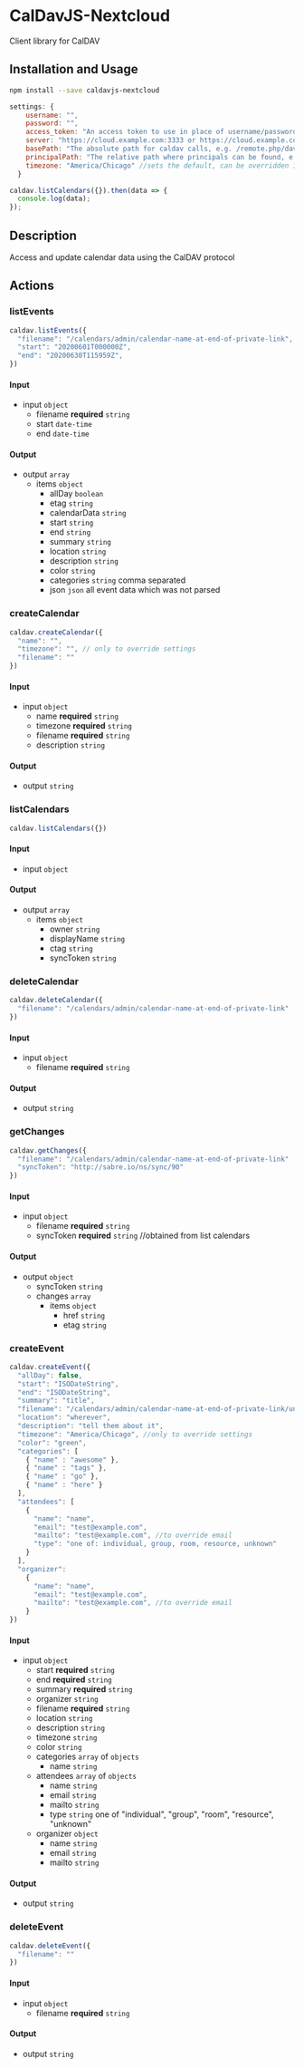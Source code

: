 # CalDavJS-Nextcloud

Client library for CalDAV

## Installation and Usage
```bash
npm install --save caldavjs-nextcloud
```
```js
settings: {
    username: "",
    password: "",
    access_token: "An access token to use in place of username/password (not used unless setup in Nextcloud)",
    server: "https://cloud.example.com:3333 or https://cloud.example.com:3333/nextcloud", //NO trailing "/"
    basePath: "The absolute path for caldav calls, e.g. /remote.php/dav for Nextcloud", //YES lead "/"; NO trailing "/"
    principalPath: "The relative path where principals can be found, e.g. /principals/users",  //YES lead "/"; NO trailing "/",
    timezone: "America/Chicago" //sets the default, can be overridden in methods
  }

caldav.listCalendars({}).then(data => {
  console.log(data);
});
```

## Description

Access and update calendar data using the CalDAV protocol

## Actions

### listEvents

```js
caldav.listEvents({
  "filename": "/calendars/admin/calendar-name-at-end-of-private-link",
  "start": "20200601T000000Z",
  "end": "20200630T115959Z",
})
```

#### Input
* input `object`
  * filename **required** `string`
  * start `date-time`
  * end `date-time`

#### Output
* output `array`
  * items `object`
    * allDay `boolean`
    * etag `string`
    * calendarData `string`
    * start `string`
    * end `string`
    * summary `string`
    * location `string`
    * description `string`
    * color `string`
    * categories `string` comma separated
    * json `json` all event data which was not parsed

### createCalendar



```js
caldav.createCalendar({
  "name": "",
  "timezone": "", // only to override settings
  "filename": ""
})
```

#### Input
* input `object`
  * name **required** `string`
  * timezone **required** `string`
  * filename **required** `string`
  * description `string`

#### Output
* output `string`

### listCalendars



```js
caldav.listCalendars({})
```

#### Input
* input `object`

#### Output
* output `array`
  * items `object`
    * owner `string`
    * displayName `string`
    * ctag `string`
    * syncToken `string`

### deleteCalendar



```js
caldav.deleteCalendar({
  "filename": "/calendars/admin/calendar-name-at-end-of-private-link" 
})
```

#### Input
* input `object`
  * filename **required** `string`

#### Output
* output `string`

### getChanges



```js
caldav.getChanges({
  "filename": "/calendars/admin/calendar-name-at-end-of-private-link" 
  "syncToken": "http://sabre.io/ns/sync/90" 
})
```

#### Input
* input `object`
  * filename **required** `string`
  * syncToken **required** `string` //obtained from list calendars

#### Output
* output `object`
  * syncToken `string`
  * changes `array`
    * items `object`
      * href `string`
      * etag `string`

### createEvent



```js
caldav.createEvent({
  "allDay": false,
  "start": "ISODateString",
  "end": "ISODateString",
  "summary": "title",
  "filename": "/calendars/admin/calendar-name-at-end-of-private-link/unique-filename-for-this-event",
  "location": "wherever",
  "description": "tell them about it",
  "timezone": "America/Chicago", //only to override settings
  "color": "green",
  "categories": [
    { "name" : "awesome" },
    { "name" : "tags" },
    { "name" : "go" },
    { "name" : "here" }
  ],
  "attendees": [
    {
      "name": "name",
      "email": "test@example.com",
      "mailto": "test@example.com", //to override email
      "type": "one of: individual, group, room, resource, unknown"
    }
  ],
  "organizer": 
    {
      "name": "name",
      "email": "test@example.com",
      "mailto": "test@example.com", //to override email
    }
})
```

#### Input
* input `object`
  * start **required** `string`
  * end **required** `string`
  * summary **required** `string`
  * organizer `string`
  * filename **required** `string`
  * location `string`
  * description `string`
  * timezone `string`
  * color `string`
  * categories `array` of `objects`
    * name `string` 
  * attendees `array` of `objects`
    * name `string` 
    * email `string` 
    * mailto `string` 
    * type `string` one of "individual", "group", "room", "resource", "unknown"
  * organizer `object`
    * name `string` 
    * email `string` 
    * mailto `string` 

#### Output
* output `string`

### deleteEvent



```js
caldav.deleteEvent({
  "filename": ""
})
```

#### Input
* input `object`
  * filename **required** `string`

#### Output
* output `string`

